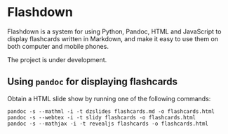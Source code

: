 # Flashdown

Flashdown is a system for using Python, Pandoc, HTML and JavaScript to display
flashcards written in Markdown, and make it easy to use them on both computer
and mobile phones.

The project is under development.

## Using `pandoc` for displaying flashcards

Obtain a HTML slide show by running one of the following commands:

```
pandoc -s --mathml -i -t dzslides flashcards.md -o flashcards.html
pandoc -s --webtex -i -t slidy flashcards -o flashcards.html
pandoc -s --mathjax -i -t revealjs flashcards -o flashcards.html
```

